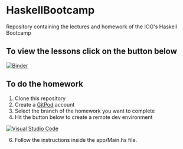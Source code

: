 # HaskellBootcamp
Repository containing the lectures and homework of the IOG's Haskell Bootcamp

## To view the lessons click on the button below

[![Binder](https://mybinder.org/badge_logo.svg)](https://mybinder.org/v2/gh/rober-m/haskell-bootcamp/HEAD?labpath=%2Flab%2Flecture-1.ipynb)

## To do the homework

1. Clone this repository
2. Create a [GitPod](https://www.gitpod.io/) account
4. Select the branch of the homework you want to complete
5. Hit the button below to create a remote dev environment

[![Visual Studio Code](https://img.shields.io/badge/Visual%20Studio%20Code-0078d7.svg?style=flat&logo=visual-studio-code&logoColor=white)](https://gitpod.io/#prebuild/https://github.com/rober-m/haskell-bootcamp)

6. Follow the instructions inside the app/Main.hs file.
